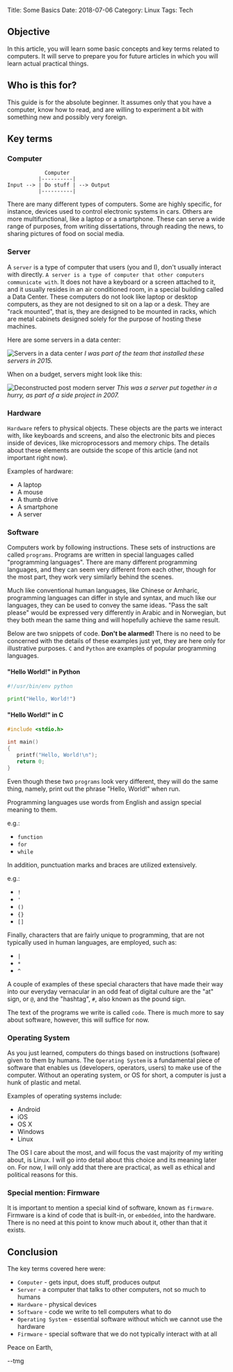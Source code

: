Title: Some Basics
Date: 2018-07-06
Category: Linux
Tags: Tech

## Objective
In this article, you will learn some basic concepts and key terms related to
computers. It will serve to prepare you for future articles in which you will
learn actual practical things.

## Who is this for?
This guide is for the absolute beginner. It assumes only that you have a computer,
know how to read, and are willing to experiment a bit with something new and
possibly very foreign.

## Key terms

### Computer

```
            Computer
          |----------|
Input --> | Do stuff | --> Output
          |----------|
```

There are many different types of computers. Some are highly specific, for
instance, devices used to control electronic systems in cars. Others are
more multifunctional, like a laptop or a smartphone. These can serve a wide range
of purposes, from writing dissertations, through reading the news, to sharing
pictures of food on social media.

### Server
A `server` is a type of computer that users (you and I), don't usually interact
with directly. `A server is a type of computer that other computers communicate
with`. It does not have a keyboard or a screen attached to it, and it usually
resides in an air conditioned room, in a special building called a Data Center.
These computers do not look like laptop or desktop computers, as they are not
designed to sit on a lap or a desk. They are "rack mounted", that is, they are
designed to be mounted in racks, which are metal cabinets designed solely for the
purpose of hosting these machines.

Here are some servers in a data center:

![Servers in a data center]({static}/images/proper_servers.jpg)
_I was part of the team that installed these servers in 2015._

When on a budget, servers might look like this:

![Deconstructed post modern server]({static}/images/improper_server.jpg)
_This was a server put together in a hurry, as part of a side project in 2007._

### Hardware
`Hardware` refers to physical objects. These objects are the parts we interact
with, like keyboards and screens, and also the electronic bits and pieces inside
of devices, like microprocessors and memory chips. The details about these elements
are outside the scope of this article (and not important right now).

Examples of hardware:

* A laptop
* A mouse
* A thumb drive
* A smartphone
* A server

### Software
Computers work by following instructions. These sets of instructions are called
`programs`. Programs are written in special languages called "programming languages".
There are many different programming languages, and they can seem very different
from each other, though for the most part, they work very similarly behind the scenes.

Much like conventional human languages, like Chinese or Amharic, programming languages
can differ in style and syntax, and much like our languages, they can be used to
convey the same ideas. "Pass the salt please" would be expressed very differently in Arabic
and in Norwegian, but they both mean the same thing and will hopefully achieve the
same result.

Below are two snippets of code. **Don't be alarmed!** There is no need to be concerned
with the details of these examples just yet, they are here only for illustrative purposes.
`C` and `Python` are examples of popular programming languages.

#### "Hello World!" in Python

```python
#!/usr/bin/env python

print("Hello, World!")
```

#### "Hello World!" in C

```c
#include <stdio.h>

int main()
{
   printf("Hello, World!\n");
   return 0;
}
```

Even though these two `programs` look very different, they will do the same thing,
namely, print out the phrase "Hello, World!" when run.

Programming languages use words from English and assign special meaning to them.

e.g.:

* `function`
* `for`
* `while`

In addition, punctuation marks and braces are utilized extensively.

e.g.:

* `!`
* `'`
* `()`
* `{}`
* `[]`

Finally, characters that are fairly unique to programming, that are not typically used
in human languages, are employed, such as:

* `|`
* `*`
* `^`

A couple of examples of these special characters that have made their way into
our everyday vernacular in an odd feat of digital culture are the "at" sign, or
`@`, and the "hashtag", `#`, also known as the pound sign.

The text of the programs we write is called `code`. There is much more to say
about software, however, this will suffice for now.

### Operating System
As you just learned, computers do things based on instructions (software) given
to them by humans. The `Operating System` is a fundamental piece of software
that enables us (developers, operators, users) to make use of the computer.
Without an operating system, or OS for short, a computer is just a hunk of
plastic and metal.

Examples of operating systems include:

* Android
* iOS
* OS X
* Windows
* Linux

The OS I care about the most, and will focus the vast majority of my writing about,
is Linux. I will go into detail about this choice and its meaning later on. For
now, I will only add that there are practical, as well as ethical and political
reasons for this.

### Special mention: Firmware
It is important to mention a special kind of software, known as `firmware`.
Firmware is a kind of code that is built-in, or `embedded`, into the hardware.
There is no need at this point to know much about it, other than that it exists.

## Conclusion
The key terms covered here were:

* `Computer` - gets input, does stuff, produces output
* `Server` - a computer that talks to other computers, not so much to humans
* `Hardware` - physical devices
* `Software` - code we write to tell computers what to do
* `Operating System` - essential software without which we cannot use the hardware
* `Firmware` - special software that we do not typically interact with at all

Peace on Earth,

--tmg
